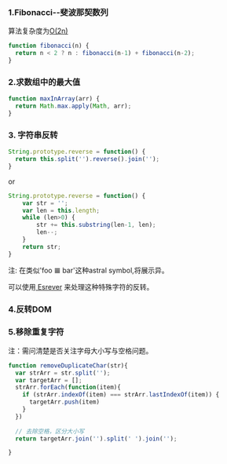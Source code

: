 
### 1.Fibonacci--斐波那契数列

算法复杂度为[O(2n)](http://stackoverflow.com/questions/360748/computational-complexity-of-fibonacci-sequence/360773#360773)

```js
function fibonacci(n) {
  return n < 2 ? n : fibonacci(n-1) + fibonacci(n-2); 
}
```

### 2.求数组中的最大值

```js
function maxInArray(arr) {
  return Math.max.apply(Math, arr);
}
```

### 3. 字符串反转

```js
String.prototype.reverse = function() {
  return this.split('').reverse().join('');
}
```
or

```js
String.prototype.reverse = function() {
    var str = '';
    var len = this.length;
    while (len>0) {
        str += this.substring(len-1, len);
        len--;
    }
    return str;
}
```

注: 在类似'foo 𝌆 bar'这种astral symbol,将展示异。

可以使用[ Esrever](https://github.com/mathiasbynens/esrever) 来处理这种特殊字符的反转。

### 4.反转DOM


### 5.移除重复字符

注：需问清楚是否关注字母大小写与空格问题。

```js
function removeDuplicateChar(str){
  var strArr = str.split('');
  var targetArr = [];
  strArr.forEach(function(item){
    if (strArr.indexOf(item) === strArr.lastIndexOf(item)) {
      targetArr.push(item)
    }
  })
  
  // 去除空格，区分大小写
  return targetArr.join('').split(' ').join('');

}
```
